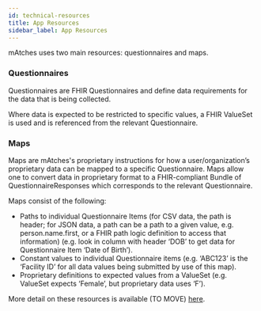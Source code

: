 ```yaml
---
id: technical-resources
title: App Resources
sidebar_label: App Resources
---
```


mAtches uses two main resources: questionnaires and maps.

### Questionnaires 

Questionnaires are FHIR Questionnaires and define data requirements for the data that is being collected.

Where data is expected to be restricted to specific values, a FHIR ValueSet is used and is referenced from the relevant Questionnaire.

### Maps 

Maps are mAtches's proprietary instructions for how a user/organization’s proprietary data can be mapped to a specific Questionnaire. Maps allow one to convert data in proprietary format to a FHIR-compliant Bundle of QuestionnaireResponses which corresponds to the relevant Questionnaire.

Maps consist of the following:

- Paths to individual Questionnaire Items (for CSV data, the path is header; for JSON data, a path can be a path to a given value, e.g. person.name.first, or a FHIR path logic definition to access that information) (e.g. look in column with header ‘DOB’ to get data for Questionnaire Item ‘Date of Birth’).
- Constant values to individual Questionnaire items (e.g. ‘ABC123’ is the ‘Facility ID’ for all data values being submitted by use of this map).
- Proprietary definitions to expected values from a ValueSet (e.g. ValueSet expects ‘Female’, but proprietary data uses ‘F’).

More detail on these resources is available (TO MOVE) [here](https://github.com/pepfar-datim/mAtches/wiki/Explanation-of-mAtches-Mapping).

